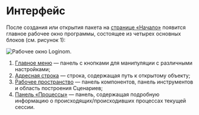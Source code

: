 # Интерфейс

После создания или открытия пакета на [cтранице «Начало»](./home-page.md) появится главное рабочее окно программы, состоящее из четырех основных блоков (см. рисунок 1):

![Рабочее окно Loginom.](./interface-blocks.png)

1. [Главное меню](./main-menu.md) — панель с кнопками для манипуляции с различными настройками;
2. [Адресная строка](./addres-bar.md) — строка, содержащая путь к открытому объекту;
3. [Рабочее пространство](./workspace.md) — панель компонентов, панель инструментов и область построения Сценариев;
4. [Панель «Процессы»](./processes-panel.md) — панель, содержащая подробную информацию о происходящих/происходивших процессах текущей сессии.